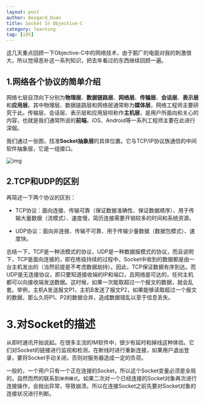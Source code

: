 ```yaml
---
layout: post
author: Desgard_Duan
title: Socket In Objective-C
category: learning
tag: [iOS]
---
```


这几天重点回顾一下Objective-C中的网络技术，由于鹅厂的电面对我的刺激很大，所以觉得恶补这一系列知识，把去年看过的东西继续回顾一遍。

## 1.网络各个协议的简单介绍

网络七层自顶向下分别为**物理层**、**数据链路层**、**网络层**、**传输层**、**会话层**、**表示层**和**应用层**。其中物理层、数据链路层和网络层通常称为**媒体层**，网络工程师主要研究于此。传输层、会话层、表示层和应用层呗称作**主机层**，是用户所面向和关心的内容，也就是我们通常所说的**前端**。iOS、Android等一系列工程师主要在此进行深倔。

我们通过一张图，找准**Socket抽象层**的具体位置。它与TCP/IP协议族通信的中间软件抽象层，它是一组接口。

![img](http://img17.poco.cn/mypoco/myphoto/20160310/08/17823283120160310084337090.jpg?542x476_120)

## 2.TCP和UDP的区别

再简述一下两个协议的区别：

* TCP协议：面向连接、传输可靠（保证数据准确性、保证数据顺序）、用于传输大量数据（流模式）、速度慢，简历连接需要开销较多的时间和系统资源。

* UDP协议：面向非连接、传输不可靠、用于传输少量数据（数据包模式）、速度快。

总结一下，TCP是一种流模式的协议，UDP是一种数据报模式的协议，而且说明下，TCP是面向连接的，即在练级持续的过程中，Socket中收到的数据都是由一台主机发出的（当然前提是不考虑数据劫持）。因此，TCP保证数据有序到达。而UDP是无连接协议，即只要知道接收端的IP和端口，且网络是可达的，任何主机都可以向接收端发送数据。这时候，如果一次能取超过一个报文的数据，就会乱套。举例，主机A发送报文P1，主机B发送了报文P2，如果能够读取超过一个报文的数据，那么久将P1、P2的数据合并，造成数据错乱以至于信息丢失。

# 3.对Socket的描述

从即时通讯开始说起。在很多主流的IM软件中，很少有延时和掉线这种体验。它们对Socket的链接进行监视和检测，在断线时进行重新连接，如果用户退出登录，要将Socket手动关闭，否则对服务器造成一定的负荷。

一般的，一个用户只有一个正在连接的Socket，所以这个Socket变量必须是全局的，自然而然的联系到`单例模式`。如果二次对一个已经连接的Socket对象再次进行连接操作，会抛出异常，导致崩溃。所以在连接Socket之前先要对Socket对象的连接状况进行判断。

